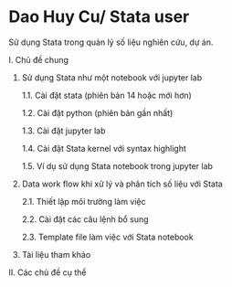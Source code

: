 # Dao Huy Cu/ Stata user

Sử dụng Stata trong quản lý số liệu nghiên cứu, dự án.

I. Chủ đề chung

1. Sử dụng Stata như một notebook với jupyter lab

    1.1. Cài đặt stata (phiên bản 14 hoặc mới hơn) 
  
    1.2. Cài đặt python (phiên bản gần nhất)
  
    1.3. Cài đặt jupyter lab
  
    1.4. Cài đặt Stata kernel với syntax highlight
  
    1.5. Ví dụ sử dụng Stata notebook trong jupyter lab
  
2. Data work flow khi xử lý và phân tích số liệu với Stata

    2.1. Thiết lập môi trường làm việc
  
    2.2. Cài đặt các câu lệnh bổ sung
  
    2.3. Template file làm việc với Stata notebook
  
3. Tài liệu tham khảo

II. Các chủ đề cụ thể
